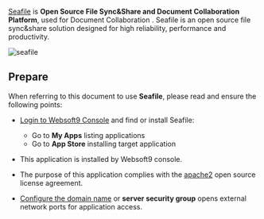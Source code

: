 [Seafile](https://www.seafile.com/home/) is **Open Source File Sync&Share and Document Collaboration Platform**, used for Document Collaboration . Seafile is an open source file sync&share solution designed for high reliability, performance and productivity. 


![seafile](https://libs.websoft9.com/Websoft9/DocsPicture/en/seafile/seafile-gui-websoft9.png)


## Prepare

When referring to this document to use **Seafile**, please read and ensure the following points:

- [Login to Websoft9 Console](./login-console) and find or install Seafile:
  - Go to **My Apps** listing applications 
  - Go to **App Store** installing target application

- This application is installed by Websoft9 console.


- The purpose of this application complies with the [apache2](https://opensource.org/licenses/Apache-2.0) open source license agreement.


- [Configure the domain name](./domain-set) or **server security group** opens external network ports for application access.